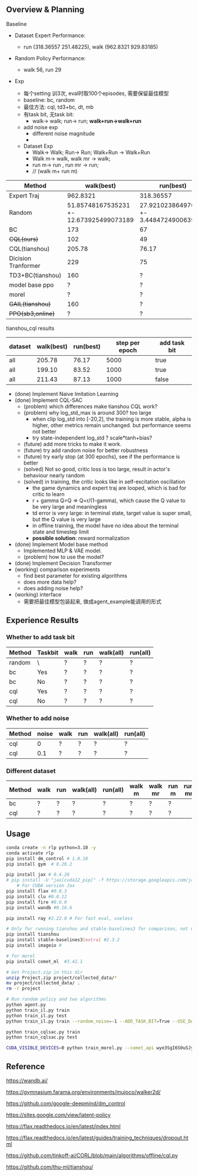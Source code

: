 
## Overview & Planning

Baseline
- Dataset Expert Performance: 
    - run (318.36557 251.48225), walk (962.8321 929.83185)   
- Random Policy Performance: 
    - walk 56, run 29


- Exp
    - 每个setting 训3次, eval时取100个episodes, 需要保留最佳模型
    - baseline: bc, random 
    - 最佳方法: cql, td3+bc, dt, mb  
    - 有task bit, 无task bit: 
        - walk-> walk; run-> run; **walk+run->walk+run**
    - add noise exp
        - different noise magnitude
        - 
    - Dataset Exp
        - Walk-> Walk; Run-> Run; Walk+Run -> Walk+Run
        - Walk m-> walk, walk mr -> walk;
        - run  m-> run , run  mr -> run;  
        - // (walk m+ run m)





| Method | walk(best) | run(best) |
| -------- | -------- | -------- |
| Expert Traj | 962.8321 | 318.36557 |
| Random | 51.85748167535231 +- 12.673925499073189 | 27.921023864970184 +- 3.4484724900639914 |
| BC   | 173  | 67 |
| ~~CQL(ours)~~   | 102   | 49   |
| CQL(tianshou)   | 205.78   | 76.17   |
| Dicision Tranformer | 229 | 75 |
| TD3+BC(tianshou)   | 160   | ?   |
| model base ppo | ? | ? |
| morel | ? | ? |
| ~~GAIL(tianshou)~~   | 160   | ?   |
| ~~PPO(sb3,online)~~ | ? | ? |

tianshou_cql results

| dataset | walk(best) | run(best) | step per epoch | add task bit |
| -------- | -------- | -------- | -------- | -------- |
| all | 205.78 | 76.17 | 5000 | true |
| all | 199.10 | 83.52 | 1000 | true |
| all | 211.43 | 87.13 | 1000 | false |

- (done) Implement  Naive Imitation Learning 
- (done) Implement  CQL-SAC 
    - (problem) which differences make tianshou CQL work?
    - (problem) why log_std_max is around 300? too large
        - when clip log_std into [-20,2], the training is more stable, alpha is higher, other metrics remain unchanged. but performance seems not better
        - try state-independent log_std ? scale*tanh+bias?
    - (future) add more tricks to make it work.
    - (future) try add random noise for better robustness
    - (future) try early stop (at 300 epochs), see if the performance is better
    - (solved) Not so good, critic loss is too large, result in actor's behaviour nearly random
    - (solved) in training, the critic looks like in self-excitation oscillation
        - the game dynamics and expert traj are looped, which is bad for critic to learn
        - r + gamma Q=Q => Q=r/(1-gamma), which cause the Q value to be very large and meaningless
        - td error is very large: in terminal state, target value is super small, but the Q value is very large
        - in offline training, the model have no idea about the terminal state and timestep limit
        - **possible solution**: reward normalization
- (done) Implement Model base method
    - Implemented MLP & VAE model.
    - (problem) how to use the model?
- (done) Implement Decision Transformer
- (working) comparison experiments
    - find best parameter for existing algorithms 
    - does more data help?
    - does adding noise help?
- (working) interface
    - 需要把最佳模型包装起来, 做成agent_example能调用的形式


## Experience Results

### Whether to add task bit

| Method | Taskbit | walk | run | walk(all) | run(all) |
| -------- | -------- | -------- | --------  | --------  | --------    |
| random | \\ | ? | ? | ? | ? |
| bc | Yes | ? | ? | ? | ?
| bc | No | ? | ? | ? | ?
| cql | Yes  | ? | ? | ? | ? |
| cql | No | ? | ? | ? | ? |




### Whether to add noise

| Method | noise | walk | run | walk(all) | run(all) |
| -------- | -------- | -------- | --------  | --------  | --------    |
| cql | 0  | ? | ? | ? | ? |
| cql | 0.1 | ? | ? | ? | ? |

### Different dataset

| Method | walk | run | walk(all) | run(all) | walk m | walk mr | run m | run mr|
| -------- | -------- | -------- | --------  | --------  | --------    |-------- | --------  | --------  |
|  bc | ? | ? | ? | ? | ? | ? | ? |
| cql | ? | ? | ? | ? | ? | ? | ? |

<!-- | random | ? | ? | ? | ? | ? | ? | ? | -->

## Usage

```bash
conda create -n rlp python=3.10 -y
conda activate rlp
pip install dm_control # 1.0.18
pip install gym  # 0.26.2

pip install jax # 0.4.26
# pip install -U "jax[cuda12_pip]" -f https://storage.googleapis.com/jax-releases/jax_cuda_releases.html
    # For CUDA version Jax
pip install flax #0.8.3
pip install clu #0.0.12
pip install fire #0.6.0
pip install wandb #0.16.6

pip install ray #2.22.0 # For fast eval, useless

# Only for running tianshou and stable-baselines3 for comparison, not necessary
pip install tianshou
pip install stable-baselines3[extra] #2.3.2 
pip install imageio #

# for morel
pip install comet_ml  #3.42.1
```

```bash
# Get Project.zip in this dir
unzip Project.zip project/collected_data/*
mv project/collected_data/ .
rm -r project
```

```bash
# Run random policy and two algorithms
python agent.py
python train_il.py train
python train_il.py test
python train_il.py train --random_noise=-1 --ADD_TASK_BIT=True --USE_DATASET_STR="walk_m" --TEST_AFTER_TRAINING=True

python train_cqlsac.py train
python train_cqlsac.py test

CUDA_VISIBLE_DEVICES=0 python train_morel.py --comet_api wye3SgI6S0uSJyf5Mc54R0DTr --exp_name v2_t3.2_n32
```


## Reference

https://wandb.ai/

https://gymnasium.farama.org/environments/mujoco/walker2d/

https://github.com/google-deepmind/dm_control

https://sites.google.com/view/latent-policy

https://flax.readthedocs.io/en/latest/index.html

https://flax.readthedocs.io/en/latest/guides/training_techniques/dropout.html

https://github.com/tinkoff-ai/CORL/blob/main/algorithms/offline/cql.py

https://github.com/thu-ml/tianshou/

